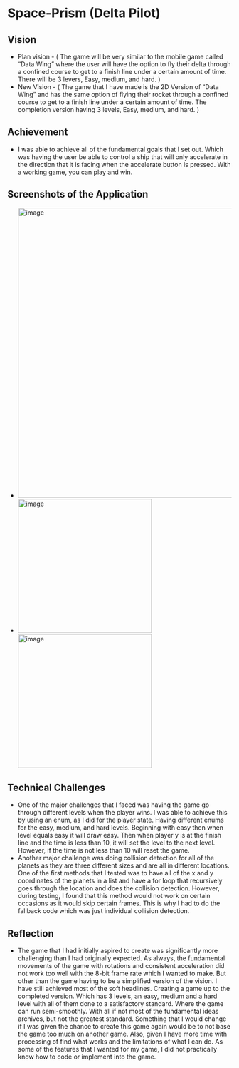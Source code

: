 # Space-Prism (Delta Pilot)

## Vision
- Plan vision - ( The game will be very similar to the mobile game called “Data Wing” where the user will have the 
  option to fly their delta through a confined course to get to a finish line under a certain amount of time. There will be 3 levers,
  Easy, medium, and hard. )
- New Vision - ( The game that I have made is the 2D Version of “Data Wing” and has the same option of flying their rocket through a 
  confined course to get to a finish line under a certain amount of time. The completion version having 3 levels, Easy, medium, 
  and hard. )

## Achievement
- I was able to achieve all of the fundamental goals that I set out. Which was having the user be able to control a ship that 
  will only accelerate in the direction that it is facing when the accelerate button is pressed. With a working game, you can 
  play and win.

## Screenshots of the Application

- <img width="650" alt="image" src="https://github.com/neerajpatel1234/Space-Prism/assets/114114241/d4feb923-a03d-41ab-a8c4-8759f4e5c57d">
- <img width="300" alt="image" src="https://github.com/neerajpatel1234/Space-Prism/assets/114114241/43aa33b3-476f-4bfc-8eaa-38d7552fcc84">   <img width="300" alt="image" src="https://github.com/neerajpatel1234/Space-Prism/assets/114114241/aece30d0-7f1b-4314-9585-2355bbafaedf">


## Technical Challenges
- One of the major challenges that I faced was having the game go through different levels when the player wins. I was able to achieve 
  this by using an enum, as I did for the player state. Having different enums for the easy, medium, and hard levels. 
  Beginning with easy then when level equals easy it will draw easy. Then when player y is at the finish line and the time is less than 10,
  it will set the level to the next level. However, if the time is not less than 10 will reset the game. 
- Another major challenge was doing collision detection for all of the planets as they are three different sizes and are all in different 
  locations. One of the first methods that I tested was to have all of the x and y coordinates of the planets in a list and have a for 
  loop that recursively goes through the location and does the collision detection. However, during testing, I found that this method 
  would not work on certain occasions as it would skip certain frames. This is why I had to do the fallback code which was just individual 
  collision detection. 

## Reflection
- The game that I had initially aspired to create was significantly more challenging than I had originally expected. 
  As always, the fundamental movements of the game with rotations and consistent acceleration did not work too well with the 8-bit 
  frame rate which I wanted to make. But other than the game having to be a simplified version of the vision. I have still achieved most 
  of the soft headlines. Creating a game up to the completed version. Which has 3 levels, an easy, medium and a hard level with all of them 
  done to a satisfactory standard. Where the game can run semi-smoothly. With all if not most of the fundamental ideas archives, 
  but not the greatest standard. Something that I would change if I was given the chance to create this game again would be to not base 
  the game too much on another game. Also, given I have more time with processing of find what works and the limitations of what I can do. 
  As some of the features that I wanted for my game, I did not practically know how to code or implement into the game.   
